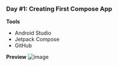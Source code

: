 ### Day #1: Creating First Compose App
**Tools**
- Android Studio
- Jetpack Compose
- GitHub

**Preview**
![image](https://user-images.githubusercontent.com/77758884/201730698-0196d223-2e72-49a5-861b-2de0ea1e63ad.png)

